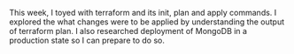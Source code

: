 This week, I toyed with terraform and its init, plan and apply commands. I explored the what changes were to be applied by understanding the output of terraform plan. I also researched deployment of MongoDB in a production state so I can prepare to do so.
